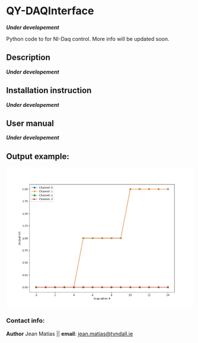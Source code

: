 # QY-DAQInterface
 
 **_Under developement_**

 Python code to for NI-Daq control. More info will be updated soon. 

 ## Description
  **_Under developement_**
 
 ## Installation instruction
 **_Under developement_**
 
 ## User manual
 **_Under developement_**

 ## Output example:

![First test](./control_test_1.png)

### Contact info:

**Author** Jean Matias || **email**: jean.matias@tyndall.ie 